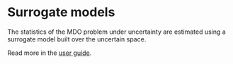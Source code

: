 <!--
 Copyright 2021 IRT Saint Exupéry, https://www.irt-saintexupery.com

 This work is licensed under the Creative Commons Attribution-ShareAlike 4.0
 International License. To view a copy of this license, visit
 http://creativecommons.org/licenses/by-sa/4.0/ or send a letter to Creative
 Commons, PO Box 1866, Mountain View, CA 94042, USA.
-->
# Surrogate models

The statistics of the MDO problem under uncertainty are estimated
using a surrogate model built over the uncertain space.

Read more in the [user guide](../../../user_guide/umdo/surrogate.md).
